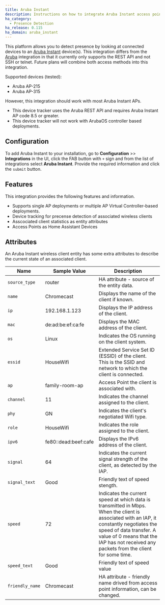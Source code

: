 ```yaml
---
title: Aruba Instant
description: Instructions on how to integrate Aruba Instant access points into Home Assistant.
ha_category:
  - Presence Detection
ha_release: 0.115
ha_domain: aruba_instant
---
```


This platform allows you to detect presence by looking at connected devices to an [Aruba Instant](https://www.arubanetworks.com/products/networking/aruba-instant/) device(s). This integration differs from the [Aruba](https://www.home-assistant.io/integrations/aruba/) integration in that it currently only supports the REST API and not SSH or telnet. Future plans will combine both access methods into this integration.

Supported devices (tested):

- Aruba AP-215
- Aruba AP-315

However, this integration should work with most Aruba Instant APs.

<div class='note warning'>
<ul>
  <li>This device tracker uses the Aruba REST API and requires Aruba Instant AP code 8.5 or greater.</li>
  <li>This device tracker will not work with ArubaOS controller based deployments.</li>
</ul>
</div>

## Configuration

To add Aruba Instant to your installation, go to **Configuration** >> **Integrations** in the UI, click the FAB button with `+` sign and from the list of integrations select **Aruba Instant**. Provide the required information and click the `submit` button.


## Features
This integration provides the following features and information.
- Supports single AP deployments or multiple AP Virtual Controller-based deployments.
- Device tracking for precense detection of associated wireless clients 
- Asscociated client statistics as entity attributes
- Access Points as Home Assistant Devices 

## Attributes

An Aruba Instant wireless client entity has some extra attributes to describe the current state of an associated client.

| Name | Sample Value | Description |
| ---- | ------------ | ----------- |
| `source_type` | router | HA attribute - source of the entity data.
| `name` | Chromecast | Displays the name of the client if known.
| `ip` | 192.168.1.123 | Displays the IP address of the client.
| `mac` | de:ad:be:ef:ca:fe | Displays the MAC address of the client.
| `os` | Linux | Indicates the OS running on the client system.
| `essid` | HouseWifi | Extended Service Set ID (ESSID) of the client. This is the SSID and network to which the client is connected.
| `ap` | family-room-ap | Access Point the client is associated with.
| `channel` | 11 | Indicates the channel assigned to the client.
| `phy` | GN | Indicates the client's negotiated Wifi type. 
| `role` | HouseWifi | 	Indicates the role assigned to the client.
| `ipv6` | fe80::dead:beef:cafe | Displays the IPv6 address of the client.
| `signal` | 64 | 	Indicates the current signal strength of the client, as detected by the IAP.
| `signal_text` | Good | Friendly text of speed stength.
| `speed` | 72 | 	Indicates the current speed at which data is transmitted in Mbps. When the client is associated with an IAP, it constantly negotiates the speed of data transfer. A value of 0 means that the IAP has not received any packets from the client for some time.
| `speed_text` | Good | Friendly text of speed value
| `friendly_name` | Chromecast | HA attribute - friendly name drived from access point information, can be changed.





